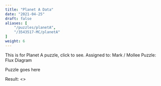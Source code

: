 ```yaml
---
title: "Planet A Data"
date: "2021-04-25"
draft: false
aliases: [
    "/puzzles/planetA",
    "/3543517-MC/planetA"
]
weight: 6
---
```


This is for Planet A puzzle, click to see.
Assigned to: Mark / Mollee
Puzzle: Flux Diagram

<!--more-->
<!-- the above comment is to provide a blurb of the puzzle, do not remove -->


Puzzle goes here

Result: <>